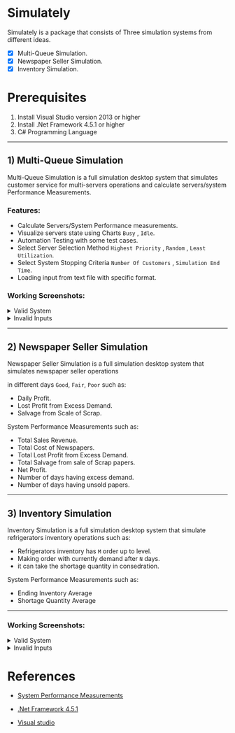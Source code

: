 # Simulately

Simulately is a package that consists of Three simulation systems from different ideas.
- [x] Multi-Queue Simulation.
- [x] Newspaper Seller Simulation.
- [x] Inventory Simulation. 

# Prerequisites

1. Install Visual Studio version 2013 or higher
2. Install .Net Framework 4.5.1 or higher
3. C# Programming Language

***

## 1) Multi-Queue Simulation

Multi-Queue Simulation is a full simulation desktop system that simulates customer service for multi-servers operations and calculate servers/system Performance Measurements.

### Features: 
- Calculate Servers/System Performance measurements.
- Visualize servers state using Charts `Busy` , `Idle`.
- Automation Testing with some test cases.
- Select Server Selection Method `Highest Priority` , `Random` , `Least Utilization`.
- Select System Stopping Criteria `Number Of Customers` , `Simulation End Time`.
- Loading input from text file with specific format.


### Working Screenshots:


<details>

  <summary> Valid System</summary>

<p>

### 1.Home Screen

![1](https://user-images.githubusercontent.com/52586356/140431913-8f2b3527-623a-463b-acbe-cf339c481b90.png)

</p>

<p>


### 2.Loading Input From Text File

![2](https://user-images.githubusercontent.com/52586356/140432020-e3b666d8-94cd-45cf-8126-842d9d3863e0.png)


![3](https://user-images.githubusercontent.com/52586356/140432064-f3789b40-5f40-4cc4-8bfe-f6ec892582be.png)


</p>


<p>

### 3.Manual Input

![4](https://user-images.githubusercontent.com/52586356/140432146-e5f3fb8b-adf0-4e42-91e4-a4fca150f0b5.png)


![5](https://user-images.githubusercontent.com/52586356/140432122-d68d23c0-fbfe-4824-ab1b-55da830d724e.png)


![6](https://user-images.githubusercontent.com/52586356/140432165-310c9e76-28f6-4e7c-b633-02f70d4e5e9e.png)


![7](https://user-images.githubusercontent.com/52586356/140432236-888000b0-8153-4dcf-a9e6-88bffc7b86d4.png)

</p>


<p>

### 4.Simulation System

![8](https://user-images.githubusercontent.com/52586356/140432253-86bc7e27-1436-4885-a7ab-92e82d1e2341.png)

</p>


<p>

### 5.System Performance Measurements

![9](https://user-images.githubusercontent.com/52586356/140432356-1adc88e3-df1e-4d8f-b619-a9166000d55f.png)


</p>


<p>

### 3.Servers State Charts

![10](https://user-images.githubusercontent.com/52586356/140432401-55169e42-79d1-42cf-91ac-91d83a1fcef0.png)


![11](https://user-images.githubusercontent.com/52586356/140432409-2d18a993-87f4-41b1-9bc8-5f06a581d07c.png)


</p>


</details>


<details>

  <summary> Invalid Inputs</summary>

<p>

### 1.Invalid input file Formate 


- missing number of servers

![12](https://user-images.githubusercontent.com/52586356/140434041-dd97db46-015b-486f-883d-85c552d05b3d.png)

- choosing in-valid format

![13](https://user-images.githubusercontent.com/52586356/140434153-13759788-9de4-471c-b669-10d4e114d0cb.png)

- Valid format Warning Message

![14](https://user-images.githubusercontent.com/52586356/140434212-e73fd644-bdfb-4a83-aecc-8d1812b7bc78.png)


</p>



<p>

### 2.Invalid Manual input

- There must be at least 2 servers to simulate.

![15](https://user-images.githubusercontent.com/52586356/140434277-b98ce9c9-1407-4f0b-b22a-1649a0761ce4.png)

- There must be at least 2 customers OR 2 clock to simulate

![16](https://user-images.githubusercontent.com/52586356/140434711-6c2d79a5-8684-44b4-8e84-c90bfbac1fe5.png)

- sum of Probability must be equal 1 

![17](https://user-images.githubusercontent.com/52586356/140434814-4618fb94-7b21-471d-869e-20273838559a.png)

![18](https://user-images.githubusercontent.com/52586356/140434832-cebae250-5e7e-440c-8763-c56ab55633ff.png)


</p>


</details>

***

## 2) Newspaper Seller Simulation

Newspaper Seller Simulation is a full simulation desktop system that simulates newspaper seller operations

in different days `Good`, `Fair`, `Poor` such as:
- Daily Profit.
- Lost Profit from Excess Demand.
- Salvage from Scale of Scrap. 

System Performance Measurements such as:
- Total Sales Revenue.
- Total Cost of Newspapers.
- Total Lost Profit from Excess Demand.
- Total Salvage from sale of Scrap papers.
- Net Profit.
- Number of days having excess demand.
- Number of days having unsold papers.

*** 

## 3) Inventory Simulation

Inventory Simulation is a full simulation desktop system that simulate refrigerators inventory operations such as:
- Refrigerators inventory has `M` order up to level.
- Making order with currently demand after `N` days.
- it can take the shortage quantity in consedration.

System Performance Measurements such as:
- Ending Inventory Average 
- Shortage Quantity Average 

***

### Working Screenshots:

<details>

  <summary> Valid System</summary>

<p>

### 1.Home Screen

![1](https://user-images.githubusercontent.com/52586356/140431913-8f2b3527-623a-463b-acbe-cf339c481b90.png)

</p>

<p>


### 2.Loading Input From Text File

![2](https://user-images.githubusercontent.com/52586356/140432020-e3b666d8-94cd-45cf-8126-842d9d3863e0.png)


![3](https://user-images.githubusercontent.com/52586356/148279268-6f20a8f3-6158-494a-b265-df3e9a694f7b.png)

  

</p>


<p>

### 3.Manual Input

![4](https://user-images.githubusercontent.com/52586356/148279697-56f6d1bc-5bc7-4244-8f6a-0e6721dacb8f.png)


![5](https://user-images.githubusercontent.com/52586356/148279798-4ffff0d0-4ce6-4400-a95c-6fda8326be7b.png)

  
</p>

<p>

### 4.Simulation System

![6](https://user-images.githubusercontent.com/52586356/148280187-9b4a90a5-652a-45c3-a72a-948d94cefc0f.png)

</p>
  
<p>

### 5.System Performance Measurements

![7](https://user-images.githubusercontent.com/52586356/148280231-38fe28f9-4d2f-4d8b-b402-be3ee36f6a14.png)

</p>


</details>



<details>

  <summary> Invalid Inputs</summary>


<p>

### 1.Invalid Manual input

- Sum of Probability must be equal 1 

![1](https://user-images.githubusercontent.com/52586356/148281692-5108502a-5b69-4a80-81aa-95c4ff0a9a5a.png)

- Must Fill all fields

![1](https://user-images.githubusercontent.com/52586356/148281788-69e57405-7a59-4688-b3ca-f4b3d18d2798.png)

</p>

</details>

# References

- [System Performance Measurements](MultiQueueSimulation/MultiQueueSimulation/Assets/performance_mesures.png) 
 
- [.Net Framework 4.5.1](https://www.microsoft.com/ar-sa/download/details.aspx?id=40779)

- [Visual studio](https://visualstudio.microsoft.com/downloads/)
